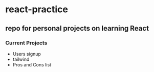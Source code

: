 # react-practice
## repo for personal projects on learning React
### Current Projects
- Users signup
- tailwind
- Pros and Cons list
